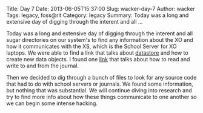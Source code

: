 Title: Day 7
Date: 2013-06-05T15:37:00
Slug: wacker-day-7
Author: wacker
Tags: legacy, foss@rit
Category: legacy
Summary: Today was a long and extensive day of digging through the interent and all ... 

Today was a long and extensive day of digging through the interent and all
sugar directories on our system's to find any information about the XO and how
it communicates with the XS, which is the School Server for XO laptops. We
were able to find a link that talks about
[datastore](http://wiki.laptop.org/go/Sugar.datastore.datastore) and how to
create new data objects. I found one
[link](http://wiki.laptop.org/go/Copy_to_and_from_the_Journal) that talks
about how to read and write to and from the journal.

Then we decided to dig through a bunch of files to look for any source code
that had to do with school servers or journals. We found some information, but
nothing that was substantial. We will continue diving into research and try to
find more info about how these things communicate to one another so we can
begin some intense hacking.


